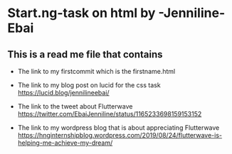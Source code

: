 # Start.ng-task on html by -Jenniline-Ebai
## This is a read me file that contains 


* The link to my firstcommit which is the firstname.html

* The link to my blog post on lucid for the css task
https://lucid.blog/jennilineebai/

* The link to the tweet about Flutterwave    
https://twitter.com/EbaiJenniline/status/1165233698159153152

* The link to my wordpress blog that is about appreciating Flutterwave     
https://hnginternshipblog.wordpress.com/2019/08/24/flutterwave-is-helping-me-achieve-my-dream/

